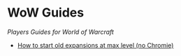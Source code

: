 # WoW Guides

*Players Guides for World of Warcraft*

* [How to start old expansions at max level (no Chromie)](old-xpacs-no-chromie/index.md)

